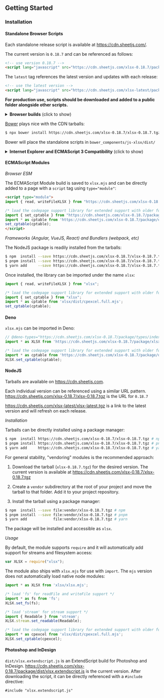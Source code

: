 ## Getting Started

### Installation

#### Standalone Browser Scripts

Each standalone release script is available at <https://cdn.sheetjs.com/>.

The current version is `0.18.7` and can be referenced as follows:

```html
<!-- use version 0.18.7 -->
<script lang="javascript" src="https://cdn.sheetjs.com/xlsx-0.18.7/package/dist/xlsx.full.min.js"></script>
```

The `latest` tag references the latest version and updates with each release:

```html
<!-- use the latest version -->
<script lang="javascript" src="https://cdn.sheetjs.com/xlsx-latest/package/dist/xlsx.full.min.js"></script>
```

**For production use, scripts should be downloaded and added to a public folder
alongside other scripts.**

<details>
  <summary><b>Browser builds</b> (click to show)</summary>

The complete single-file version is generated at `dist/xlsx.full.min.js`

`dist/xlsx.core.min.js` omits codepage library (no support for XLS encodings)

A slimmer build is generated at `dist/xlsx.mini.min.js`. Compared to full build:
- codepage library skipped (no support for XLS encodings)
- no support for XLSB / XLS / Lotus 1-2-3 / SpreadsheetML 2003 / Numbers
- node stream utils removed

These scripts are also available on the CDN:

```html
<!-- use xlsx.mini.min.js from version 0.18.7 -->
<script lang="javascript" src="https://cdn.sheetjs.com/xlsx-0.18.7/package/dist/xlsx.mini.min.js"></script>
```

</details>


[Bower](https://bower.io/) plays nice with the CDN tarballs:

```bash
$ npx bower install https://cdn.sheetjs.com/xlsx-0.18.7/xlsx-0.18.7.tgz
```

Bower will place the standalone scripts in `bower_components/js-xlsx/dist/`

<details>
  <summary><b>Internet Explorer and ECMAScript 3 Compatibility</b> (click to show)</summary>

For broad compatibility with JavaScript engines, the library is written using
ECMAScript 3 language dialect as well as some ES5 features like `Array#forEach`.
Older browsers require shims to provide missing functions.

To use the shim, add the shim before the script tag that loads `xlsx.js`:

```html
<!-- add the shim first -->
<script type="text/javascript" src="shim.min.js"></script>
<!-- after the shim is referenced, add the library -->
<script type="text/javascript" src="xlsx.full.min.js"></script>
```

Due to SSL certificate compatibility issues, it is highly recommended to save
the Standalone and Shim scripts from <https://cdn.sheetjs.com/> and add to a
public directory in the site.

The script also includes `IE_LoadFile` and `IE_SaveFile` for loading and saving
files in Internet Explorer versions 6-9.  The `xlsx.extendscript.js` script
bundles the shim in a format suitable for Photoshop and other Adobe products.

</details>


#### ECMAScript Modules

_Browser ESM_

The ECMAScript Module build is saved to `xlsx.mjs` and can be directly added to
a page with a `script` tag using `type="module"`:

```html
<script type="module">
import { read, writeFileXLSX } from "https://cdn.sheetjs.com/xlsx-0.18.7/package/xlsx.mjs";

/* load the codepage support library for extended support with older formats  */
import { set_cptable } from "https://cdn.sheetjs.com/xlsx-0.18.7/package/xlsx.mjs";
import * as cptable from 'https://cdn.sheetjs.com/xlsx-0.18.7/package/dist/cpexcel.full.mjs';
set_cptable(cptable);
</script>
```

_Frameworks (Angular, VueJS, React) and Bundlers (webpack, etc)_

The NodeJS package is readily installed from the tarballs:

```bash
$ npm  install --save https://cdn.sheetjs.com/xlsx-0.18.7/xlsx-0.18.7.tgz # npm
$ pnpm install --save https://cdn.sheetjs.com/xlsx-0.18.7/xlsx-0.18.7.tgz # pnpm
$ yarn add     --save https://cdn.sheetjs.com/xlsx-0.18.7/xlsx-0.18.7.tgz # yarn
```

Once installed, the library can be imported under the name `xlsx`:

```ts
import { read, writeFileXLSX } from "xlsx";

/* load the codepage support library for extended support with older formats  */
import { set_cptable } from "xlsx";
import * as cptable from 'xlsx/dist/cpexcel.full.mjs';
set_cptable(cptable);
```

#### Deno

`xlsx.mjs` can be imported in Deno:

```ts
// @deno-types="https://cdn.sheetjs.com/xlsx-0.18.7/package/types/index.d.ts"
import * as XLSX from 'https://cdn.sheetjs.com/xlsx-0.18.7/package/xlsx.mjs';

/* load the codepage support library for extended support with older formats  */
import * as cptable from 'https://cdn.sheetjs.com/xlsx-0.18.7/package/dist/cpexcel.full.mjs';
XLSX.set_cptable(cptable);
```

#### NodeJS

Tarballs are available on <https://cdn.sheetjs.com>.

Each individual version can be referenced using a similar URL pattern.
<https://cdn.sheetjs.com/xlsx-0.18.7/xlsx-0.18.7.tgz> is the URL for `0.18.7`

<https://cdn.sheetjs.com/xlsx-latest/xlsx-latest.tgz> is a link to the latest
version and will refresh on each release.

_Installation_

Tarballs can be directly installed using a package manager:

```bash
$ npm  install https://cdn.sheetjs.com/xlsx-0.18.7/xlsx-0.18.7.tgz # npm
$ pnpm install https://cdn.sheetjs.com/xlsx-0.18.7/xlsx-0.18.7.tgz # pnpm
$ yarn add     https://cdn.sheetjs.com/xlsx-0.18.7/xlsx-0.18.7.tgz # yarn
```

For general stability, "vendoring" modules is the recommended approach:

1) Download the tarball (`xlsx-0.18.7.tgz`) for the desired version. The current
   version is available at <https://cdn.sheetjs.com/xlsx-0.18.7/xlsx-0.18.7.tgz>

2) Create a `vendor` subdirectory at the root of your project and move the
   tarball to that folder.  Add it to your project repository.

3) Install the tarball using a package manager:

```bash
$ npm  install --save file:vendor/xlsx-0.18.7.tgz # npm
$ pnpm install --save file:vendor/xlsx-0.18.7.tgz # pnpm
$ yarn add            file:vendor/xlsx-0.18.7.tgz # yarn
```

The package will be installed and accessible as `xlsx`.

_Usage_

By default, the module supports `require` and it will automatically add support
for streams and filesystem access:

```js
var XLSX = require("xlsx");
```

The module also ships with `xlsx.mjs` for use with `import`.  The `mjs` version
does not automatically load native node modules:

```js
import * as XLSX from 'xlsx/xlsx.mjs';

/* load 'fs' for readFile and writeFile support */
import * as fs from 'fs';
XLSX.set_fs(fs);

/* load 'stream' for stream support */
import { Readable } from 'stream';
XLSX.stream.set_readable(Readable);

/* load the codepage support library for extended support with older formats  */
import * as cpexcel from 'xlsx/dist/cpexcel.full.mjs';
XLSX.set_cptable(cpexcel);
```

#### Photoshop and InDesign

`dist/xlsx.extendscript.js` is an ExtendScript build for Photoshop and InDesign.
<https://cdn.sheetjs.com/xlsx-0.18.7/package/dist/xlsx.extendscript.js> is the
current version.  After downloading the script, it can be directly referenced
with a `#include` directive:

```extendscript
#include "xlsx.extendscript.js"
```


